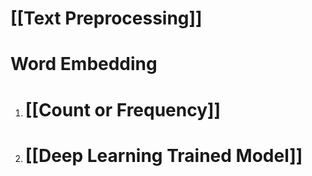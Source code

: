 
# [[Text Preprocessing]]

# Word Embedding

1. # [[Count or Frequency]]
2. # [[Deep Learning Trained Model]]
